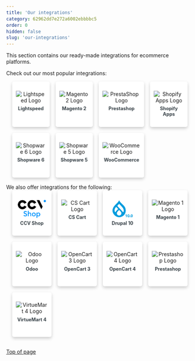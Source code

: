```yaml
---
title: 'Our integrations'
category: 62962dd7e272a6002ebbbbc5
order: 0
hidden: false
slug: 'our-integrations'
---
```

This section contains our ready-made integrations for ecommerce platforms.

Check out our most popular integrations:

<div class="auto-grid">
    <div class="card-container">
        <a href="/docs/lightspeed/" style="text-decoration: none;">
            <div class="card">
                <img src="https://raw.githubusercontent.com/MultiSafepay/docs/master/static/logo/Integrations/Lightspeed.svg" alt="Lightspeed Logo">
                <div class="container">
                    <h4><b>Lightspeed</b></h4>
                </div>
            </div>
        </a>
    </div>
    <div class="card-container">
        <a href="/docs/magento-2/" style="text-decoration: none;">
            <div class="card">
                <img src="https://raw.githubusercontent.com/MultiSafepay/docs/master/static/logo/Plugins/Magento_2.svg" alt="Magento 2 Logo">
                <div class="container">
                    <h4><b>Magento 2</b></h4>
                </div>
            </div>
        </a>
    </div>
    <div class="card-container">
        <a href="/docs/prestashop/" style="text-decoration: none;">
            <div class="card">
                <img src="https://raw.githubusercontent.com/MultiSafepay/docs/master/static/logo/Plugins/PrestaShop.svg" alt="PrestaShop Logo">
                <div class="container">
                    <h4><b>Prestashop</b></h4>
                </div>
            </div>
        </a>
    </div>
    <div class="card-container">
        <a href="/docs/shopify/" style="text-decoration: none;">
            <div class="card">
                <img src="https://raw.githubusercontent.com/MultiSafepay/docs/master/static/logo/Integrations/Shopify.svg" alt="Shopify Apps Logo">
                <div class="container">
                    <h4><b>Shopify Apps</b></h4>
                </div>
            </div>
        </a>
    </div>
  <div class="card-container">
        <a href="/docs/shopware-6/" style="text-decoration: none;">
            <div class="card">
                <img src="https://raw.githubusercontent.com/MultiSafepay/docs/master/static/logo/Plugins/Shopware_5.svg" alt="Shopware 6 Logo">
                <div class="container">
                    <h4><b>Shopware 6</b></h4>
                </div>
            </div>
        </a>
    </div>
    <div class="card-container">
        <a href="/docs/shopware-5/" style="text-decoration: none;">
            <div class="card">
                <img src="https://raw.githubusercontent.com/MultiSafepay/docs/master/static/logo/Plugins/Shopware_6.svg" alt="Shopware 5 Logo">
                <div class="container">
                    <h4><b>Shopware 5</b></h4>
                </div>
            </div>
        </a>
    </div>
    <div class="card-container">
        <a href="/docs/woocommerce/" style="text-decoration: none;">
            <div class="card">
                <img src="https://raw.githubusercontent.com/MultiSafepay/docs/master/static/logo/Plugins/WooCommerce.svg" alt="WooCommerce Logo">
                <div class="container">
                    <h4><b>WooCommerce</b></h4>
                </div>
            </div>
        </a>
    </div>
</div>

<br />
We also offer integrations for the following:
<br>

<div class="auto-grid">
    <div class="card-container">
     <a href="/docs/ccv-shop/" style="text-decoration: none;">
       <div class="card">
         <img src="https://raw.githubusercontent.com/MultiSafepay/docs/master/static/logo/Integrations/ccv-shop.svg" alt="CCV Shop Logo">
         <div class="container">
           <h4><b>CCV Shop</b></h4>
         </div>
       </div>
     </a>
   </div>
   <div class="card-container">
        <a href="/docs/cs-cart/" style="text-decoration: none;">
            <div class="card">
                <img src="https://raw.githubusercontent.com/MultiSafepay/docs/master/static/logo/Integrations/CS-Cart.svg" alt="CS Cart Logo">
                <div class="container">
                    <h4><b>CS Cart</b></h4>
                </div>
            </div>
        </a>
    </div>
    <div class="card-container">
        <a href="/docs/drupal/" style="text-decoration: none;">
            <div class="card">
                <img src="https://raw.githubusercontent.com/MultiSafepay/docs/master/static/logo/Integrations/Drupal_10.svg" alt="Drupal 10 Logo">
                <div class="container">
                    <h4><b>Drupal 10</b></h4>
                </div>
            </div>
        </a>
    </div>
    <div class="card-container">
        <a href="/docs/magento-1/" style="text-decoration: none;">
            <div class="card">
                <img src="https://raw.githubusercontent.com/MultiSafepay/docs/master/static/logo/Integrations/Magento.svg" alt="Magento 1 Logo">
                <div class="container">
                    <h4><b>Magento 1</b></h4>
                </div>
            </div>
        </a>
    </div>
    <div class="card-container">
        <a href="/docs/odoo/" style="text-decoration: none;">
            <div class="card">
                <img src="https://raw.githubusercontent.com/MultiSafepay/docs/master/static/logo/Integrations/Odoo.svg" alt="Odoo Logo" >
                <div class="container">
                    <h4><b>Odoo</b></h4>
                </div>
            </div>
        </a>
    </div>
    <div class="card-container">
        <a href="/docs/opencart/" style="text-decoration: none;">
            <div class="card">
                <img src="https://raw.githubusercontent.com/MultiSafepay/docs/master/static/logo/Integrations/OpenCart.svg" alt="OpenCart 3 Logo">
                <div class="container">
                    <h4><b>OpenCart 3</b></h4>
                </div>
            </div>
        </a>
    </div>
  	<div class="card-container">
        <a href="/docs/opencart-4/" style="text-decoration: none;">
            <div class="card">
                <img src="https://raw.githubusercontent.com/MultiSafepay/docs/master/static/logo/Integrations/OpenCart.svg" alt="OpenCart 4 Logo">
                <div class="container">
                    <h4><b>OpenCart 4</b></h4>
                </div>
            </div>
        </a>
    </div>
  	<div class="card-container">
        <a href="/docs/prestashop/" style="text-decoration: none;">
            <div class="card">
                <img src="https://raw.githubusercontent.com/MultiSafepay/docs/master/static/logo/Plugins/PrestaShop.svg" alt="Prestashop Logo">
                <div class="container">
                    <h4><b>Prestashop</b></h4>
                </div>
            </div>
        </a>
    </div>
 		<div class="card-container">
      <a href="/docs/virtuemart-4/" style="text-decoration: none;">
        <div class="card">
          <img src="https://raw.githubusercontent.com/MultiSafepay/docs/master/static/logo/Integrations/VirtueMart.svg" alt="VirtueMart 4 Logo">
          <div class="container">
            <h4><b>VirtueMart 4</b></h4>
          </div>
        </div>
      </a>
    </div>
</div>

<br />

[Top of page](#)

<style>
b {
  color: #384248 !important;
}

.auto-grid {
  --auto-grid-min-size: 200px;

  display: grid;
  grid-template-columns: repeat(4, 1fr);
  grid-gap: 1rem;
  padding: 0 clamp(0.5rem, 2vw, 1rem); /* Dynamic padding */
}

.card-container {
  align-items: center;
  background-color: #fff;
  border-radius: 5px;
  box-shadow: 0 4px 8px 0 rgba(0, 0, 0, 0.2);
  display: flex;
  flex-direction: column;
  justify-content: space-between;
  max-height: 180px;
  min-height: 100px;
  padding: 10px;
  text-align: center;
  text-decoration: none;
}

.card-container:hover {
  box-shadow: 0 8px 16px 0 rgba(0,0,0,0.2);
}

.card img {
  max-height: 50px;
  margin-top: 15px;
  pointer-events: none; /* Prevent image interaction */
  display: block;       /* Treat as a block-level element */
  margin-left: auto;    /* Center horizontally */
  margin-right: auto;   /* Center horizontally */
  align-self: center;  /* Vertically center the image itself */
}

.card .container {
  margin-bottom: 10px; /* Increase bottom margin*/
  display: -webkit-box; /* Add this */
  -webkit-line-clamp: 2; /* This is the number of lines you want to show */
  -webkit-box-orient: vertical;
  overflow: hidden;
}

.card h4 {
  font-size: 0.9em;
  margin: 0.5em 0;
}

@media (max-width: 768px) { /* Example breakpoint for mobile devices */
  .auto-grid {
    grid-template-columns: repeat(2, 1fr); /* 2 columns on smaller screens */
  }
}

@media (max-width: 480px) { /* Example breakpoint for very small screens */
  .auto-grid {
    grid-template-columns: 1fr; /* 1 column on very small screens */
  }
}
</style>
